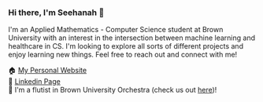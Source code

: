 ### Hi there, I'm Seehanah 👋

<!--
**seehanah-tang/seehanah-tang** is a ✨ _special_ ✨ repository because its `README.md` (this file) appears on your GitHub profile.

Here are some ideas to get you started:

- 🔭 I’m currently working on ...
- 🌱 I’m currently learning ...
- 👯 I’m looking to collaborate on ...
- 🤔 I’m looking for help with ...
- 💬 Ask me about ...
- 📫 How to reach me: ...
- 😄 Pronouns: ...
- ⚡ Fun fact: ...
-->
I'm an Applied Mathematics - Computer Science student at Brown University with an interest in the intersection between machine learning and healthcare in CS. I'm looking to explore all sorts of different projects and enjoy learning new things. Feel free to reach out and connect with me!

🏠 [My Personal Website](https://seehanah-tang.github.io/)\
👥 [Linkedin Page](https://www.linkedin.com/in/seehanah-tang/)\
🎵 I'm a flutist in Brown University Orchestra (check us out [here](https://www.youtube.com/playlist?list=PLw0pLHFT40ys1yow07evb0_3sTMCDQzI1))!

